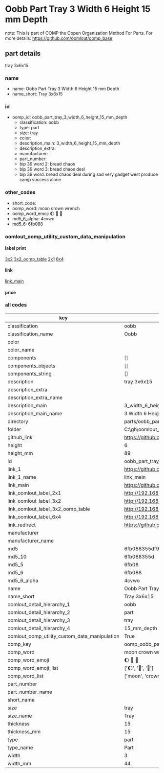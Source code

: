 # Oobb Part Tray 3 Width 6 Height 15 mm Depth  

note: This is part of OOMP the Oopen Organization Method For Parts. For more details: https://github.com/oomlout/oomp_base

##  part details
  



tray 3x6x15



### name
* name: Oobb Part Tray 3 Width 6 Height 15 mm Depth
* name_short: Tray 3x6x15 
### id
* oomp_id: oobb_part_tray_3_width_6_height_15_mm_depth
  * classification: oobb
  * type: part
  * size: tray
  * color: 
  * description_main: 3_width_6_height_15_mm_depth
  * description_extra: 
  * manufacturer: 
  * part_number: 
  * bip 39 word 2: bread chaos
  * bip 39 word 3: bread chaos deal
  * bip 39 word: bread chaos deal during sad very gadget west produce camp success alone

### other_codes
* short_code: 
* oomp_word: moon crown wrench
* oomp_word_emoji :moon: :crown: :wrench:
* md5_6_alpha: 4cvwo
* md5_6: 6fb088






### oomlout_oomp_utility_custom_data_manipulation
#### label print
[3x2](http://192.168.1.245:1112/?label=oomp%204cvwo)
[3x2_oomp_table](http://192.168.1.108:1112/?label=oomp%204cvwo)
[2x1](http://192.168.1.242:1112/?label=oomp%204cvwo)
[6x4](http://192.168.1.55:1112/?label=oomp%204cvwo)    

#### link

[link_main](https://github.com/oomlout/oomlout_oobb_version_4_generated_parts/tree/main/navigation_oomp/oobb/part/tray/3_width_6_height_15_mm_depth/part)                              

#### price







### all codes 
| key | value |  
| --- | --- |  
| classification | oobb |  
| classification_name | Oobb |  
| color |  |  
| color_name |  |  
| components | [] |  
| components_objects | [] |  
| components_string | [] |  
| description | tray 3x6x15 |  
| description_extra |  |  
| description_extra_name |  |  
| description_main | 3_width_6_height_15_mm_depth |  
| description_main_name | 3 Width 6 Height 15 mm Depth |  
| directory | parts/oobb_part_tray_3_width_6_height_15_mm_depth |  
| folder | C:\gh\oomlout_oobb_version_4_generated_parts\parts\oobb_part_tray_3_width_6_height_15_mm_depth |  
| github_link | https://github.com/oomlout/oomlout_oomp_part_src/tree/main/parts/oobb_part_tray_3_width_6_height_15_mm_depth |  
| height | 6 |  
| height_mm | 89 |  
| id | oobb_part_tray_3_width_6_height_15_mm_depth |  
| link_1 | https://github.com/oomlout/oomlout_oobb_version_4_generated_parts/tree/main/navigation_oomp/oobb/part/tray/3_width_6_height_15_mm_depth/part |  
| link_1_name | link_main |  
| link_main | https://github.com/oomlout/oomlout_oobb_version_4_generated_parts/tree/main/navigation_oomp/oobb/part/tray/3_width_6_height_15_mm_depth/part |  
| link_oomlout_label_2x1 | http://192.168.1.242:1112/?label=oomp%204cvwo |  
| link_oomlout_label_3x2 | http://192.168.1.245:1112/?label=oomp%204cvwo |  
| link_oomlout_label_3x2_oomp_table | http://192.168.1.108:1112/?label=oomp%204cvwo |  
| link_oomlout_label_6x4 | http://192.168.1.55:1112/?label=oomp%204cvwo |  
| link_redirect | https://github.com/oomlout/oomlout_oobb_version_4_generated_parts/tree/main/parts/oobb_tray_03_06_15 |  
| manufacturer |  |  
| manufacturer_name |  |  
| md5 | 6fb088355df96bd7cbded442704990db |  
| md5_10 | 6fb088355d |  
| md5_5 | 6fb08 |  
| md5_6 | 6fb088 |  
| md5_6_alpha | 4cvwo |  
| name | Oobb Part Tray 3 Width 6 Height 15 mm Depth |  
| name_short | Tray 3x6x15  |  
| oomlout_detail_hierarchy_1 | oobb |  
| oomlout_detail_hierarchy_2 | part |  
| oomlout_detail_hierarchy_3 | tray |  
| oomlout_detail_hierarchy_4 | 15_mm_depth |  
| oomlout_oomp_utility_custom_data_manipulation | True |  
| oomp_key | oomp_oobb_part_tray_3_width_6_height_15_mm_depth |  
| oomp_word | moon crown wrench |  
| oomp_word_emoji | :moon: :crown: :wrench: |  
| oomp_word_emoji_list | [':moon:', ':crown:', ':wrench:'] |  
| oomp_word_list | ['moon', 'crown', 'wrench'] |  
| part_number |  |  
| part_number_name |  |  
| short_name |  |  
| size | tray |  
| size_name | Tray |  
| thickness | 15 |  
| thickness_mm | 15 |  
| type | part |  
| type_name | Part |  
| width | 3 |  
| width_mm | 44 |  
